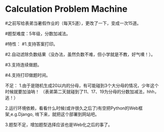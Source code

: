 # Calculation Problem Machine

#之前写给表弟当暑假作业的（每天5道），更改了一下，变成一次15道。

#题型难度：5年级，分数加减法。

#特性：
#1.支持答案打印。

#2.自动滤除负数结果（没办法，虽然负数不难，但小学就是不教，好气噢！）。

#3.支持连续做题。

#4.支持打印做题时间。

不足：
1.由于是随机生成20以内的分母，有可能碰到3个大分母的情况，少年这个时候就要加油呐！
（表弟第二天就碰到了11、17、19为分母的分数加减法，hhh，逃！）

2.运行环境依赖，看看什么时候(或许很久之后了)有空把Python的Web框架,e.g.Django, 啃下来，就把这个部署到网站吧。

3.题型不足，增加题型选择应该也是Web化之后的事了。
